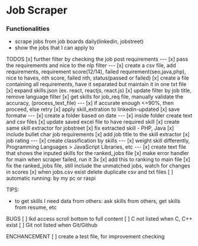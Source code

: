 # Job Scraper

### Functionalities

- scrape jobs from job boards daily(linkedin, jobstreet)
- show the jobs that I can apply to

TODOS
[x] further filter by checking the job post requirements
--- [x] pass the requirements and nice to the nlp filter
--- [x] create a csv file, add requirements, requirement score(12/14), failed requirement(seo,java,php), nice to haves, nth score, failed nth, status(passed or failed)
[x] create a file containing all requirements, have it separated but maintain it in one txt file
[x] expand skills.json (ex. react, reactjs, react.js)
[x] update filter by job title, remove language filter
[x] get skills for job_req file, manually validate the accuracy, (process_text_file)
--- [x] if accurate enough <=90%, then proceed, else retry
[x] apply skill_extration to linkedin-updated
[x] save formatw
--- [x] create a folder based on date
--- [x] inside folder create text and csv files
[x] update saved excel file to have required skill
[x] create same skill extractor for jobstreet
[x] fix extracted skill - PHP, Java
[x] include bullet char job requirements
[x] add job title to the skill extractor
[x] job rating
--- [x] create classification by skills
--- [x] weight skill differently, Programming Languages > JavaScript Libraries, etc
--- [x] create text file that shows the inputed skills for the ranked_jobs file
[x] make error handler for main when scraper failed, run it 3x
[x] add this to ranking to main file
[x] fix the ranked_jobs file, still include the unmatched jobs, watch for changes in scores
[x] when jobs.csv exist delete duplicate csv and txt files
[ ] automatic running: by my pc or raspi

TIPS:

- to get skills I need data from others: ask skills from others, get skills from resume, etc

BUGS
[ ] lkd access scroll bottom to full content
[ ] C not listed when C, C++ exist
[ ] Git not listed when Git/Github

ENCHANCEMENT
[ ] create a test file, for improvement checking
